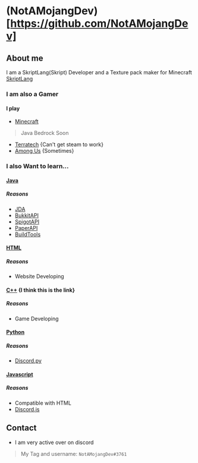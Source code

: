# (NotAMojangDev)[https://github.com/NotAMojangDev]

## About me
I am a SkriptLang(Skript) Developer and a Texture pack maker for Minecraft
[SkriptLang](https://github.com/SkriptLang/Skript/)

### I am also a Gamer
#### I play
- [Minecraft](https://minecraft.net/)
> Java
> Bedrock Soon
- [Terratech](https://terratechgame.com/) {Can't get steam to work}
- [Among Us](https://www.innersloth.com/games/among-us/) {Sometimes}

### I also Want to learn...
#### [Java](https://java.com/)
##### Reasons
- [JDA](https://github.com/DV8FromTheWorld/JDA)
- [BukkitAPI](https://hub.spigotmc.org/javadocs/bukkit/)
- [SpigotAPI](https://hub.spigotmc.org/nexus/content/repositories/snapshots/org/spigotmc/spigot-api/)
- [PaperAPI](https://papermc.io/javadocs/paper/1.16/)
- [BuildTools](https://hub.spigotmc.org/jenkins/job/BuildTools/)
#### [HTML](https://HTML.com/)
##### Reasons
- Website Developing
#### [C++](https://isocpp.org/) {I think this is the link}
##### Reasons
- Game Developing
#### [Python](https://python.org/)
##### Reasons
- [Discord.py](https://discordpy.readthedocs.io/en/stable/#)
#### [Javascript](https://javascript.com/)
##### Reasons
- Compatible with HTML
- [Discord.js](https://discord.js.org/)

## Contact
- I am very active over on discord
> My Tag and username: `NotAMojangDev#3761`
